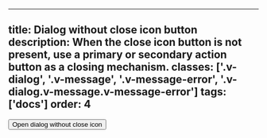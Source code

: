 <!--
 *              © 2025 Visa
 *
 * Licensed under the Apache License, Version 2.0 (the "License");
 * you may not use this file except in compliance with the License.
 * You may obtain a copy of the License at
 *
 *         http://www.apache.org/licenses/LICENSE-2.0
 *
 * Unless required by applicable law or agreed to in writing, software
 * distributed under the License is distributed on an "AS IS" BASIS,
 * WITHOUT WARRANTIES OR CONDITIONS OF ANY KIND, either express or implied.
 * See the License for the specific language governing permissions and
 * limitations under the License.
 *
 -->
---
title: Dialog without close icon button
description: When the close icon button is not present, use a primary or secondary action button as a closing mechanism. 
classes: ['.v-dialog', '.v-message', '.v-message-error', '.v-dialog.v-message.v-message-error']
tags: ['docs']
order: 4
---

<button class="v-button v-button-primary" onclick="window.dialogCloseButton.showModal();">
  Open dialog without close icon
</button>
<dialog aria-describedby="no-close-icon-description" aria-labelledby="no-close-icon-title" aria-modal="true" class="v-dialog v-message v-message-error" id="dialogCloseButton" role="dialog">
  <div class="v-message-content v-pb-2 v-pr-2">
    <h2 class="v-dialog-header v-flex v-gap-6 v-align-items-center v-justify-content-start" id="no-close-icon-title">
      <svg aria-hidden="true" class="v-icon v-icon-visa v-icon-low v-message-icon" focusable="false" viewbox="0 0 24 24">
        <use href="#visa-error-low">
        </use>
      </svg>
      <span>
        Error title
      </span>
    </h2>
    <p id="no-close-icon-description">
      This is required text that describes the dialog title in more detail.
    </p>
    <div class="v-flex v-flex-wrap v-gap-8 v-pt-16 v-align-items-center v-justify-content-start">
      <button class="v-button v-button-primary" onclick="window.dialogCloseButton.close();" type="button">
        Primary action
      </button>
    </div>
  </div>
</dialog>
